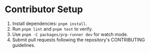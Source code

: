 # Contributor Setup

1. Install dependencies: `pnpm install`.
2. Run `pnpm lint` and `pnpm test` to verify.
3. Use `pnpm -C packages/prp-runner dev` for watch mode.
4. Submit pull requests following the repository's CONTRIBUTING guidelines.
